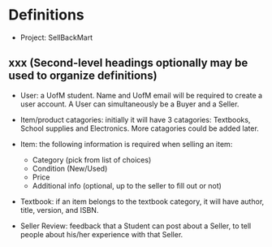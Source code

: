 # Definitions

- Project: SellBackMart

## xxx (Second-level headings optionally may be used to organize definitions)

- User: a UofM student. Name and UofM email will be required to create a user account. A User can simultaneously be a Buyer and a Seller.

- Item/product catagories: initially it will have 3 catagories: Textbooks, School supplies and Electronics. More catagories could be added later.

- Item: the following information is required when selling an item: 
     - Category (pick from list of choices) 
     - Condition (New/Used)
     - Price
     - Additional info (optional, up to the seller to fill out or not) 

- Textbook: if an item belongs to the textbook category, it will have author, title, version, and ISBN.

- Seller Review: feedback that a Student can post about a Seller, to tell people about his/her experience with that Seller.
